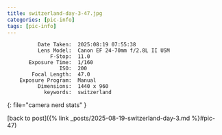 ```yaml
---
title: switzerland-day-3-47.jpg
categories: [pic-info]
tags: [pic-info]
---
```


```text
          Date Taken:  2025:08:19 07:55:38
          Lens Model:  Canon EF 24-70mm f/2.8L II USM
              F-Stop:  11.0
       Exposure Time:  1/160
                 ISO:  200
        Focal Length:  47.0
    Exposure Program:  Manual
          Dimensions:  1440 x 960
            keywords:  switzerland
```
{: file="camera nerd stats" }

[back to post]({% link _posts/2025-08-19-switzerland-day-3.md %}#pic-47)